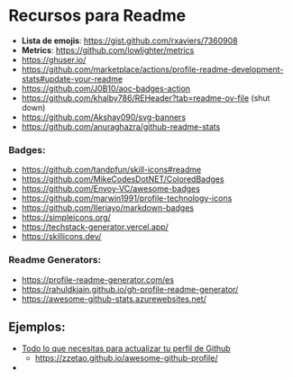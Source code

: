 # Recursos para Readme

- **Lista de emojis**: https://gist.github.com/rxaviers/7360908
- **Metrics**: https://github.com/lowlighter/metrics
- https://ghuser.io/
- https://github.com/marketplace/actions/profile-readme-development-stats#update-your-readme
- https://github.com/J0B10/aoc-badges-action
- https://github.com/khalby786/REHeader?tab=readme-ov-file (shut down)
- https://github.com/Akshay090/svg-banners
- https://github.com/anuraghazra/github-readme-stats



### Badges:
- https://github.com/tandpfun/skill-icons#readme
- https://github.com/MikeCodesDotNET/ColoredBadges
- https://github.com/Envoy-VC/awesome-badges
- https://github.com/marwin1991/profile-technology-icons
- https://github.com/Ileriayo/markdown-badges
- https://simpleicons.org/
- https://techstack-generator.vercel.app/
- https://skillicons.dev/


### Readme Generators:
- https://profile-readme-generator.com/es
- https://rahuldkjain.github.io/gh-profile-readme-generator/
- https://awesome-github-stats.azurewebsites.net/

## Ejemplos:
- [Todo lo que necesitas para actualizar tu perfil de Github](https://github.com/CondorCoders/github-readme-profile?tab=readme-ov-file)
    - https://zzetao.github.io/awesome-github-profile/ 
- 